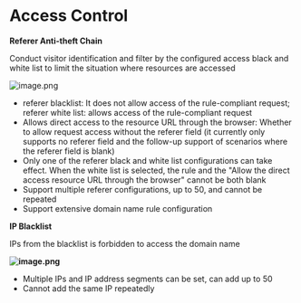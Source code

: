 
# Access Control

**Referer Anti-theft Chain**

Conduct visitor identification and filter by the configured access black and white list to limit the situation where resources are accessed

![image.png](https://img1.jcloudcs.com/cms/cae838c5-ec36-405a-8d72-a1dfe1ff517120180403184257.png)

- referer blacklist: It does not allow access of the rule-compliant request; referer white list: allows access of the rule-compliant request
- Allows direct access to the resource URL through the browser: Whether to allow request access without the referer field (it currently only supports no referer field and the follow-up support of scenarios where the referer field is blank)
- Only one of the referer black and white list configurations can take effect. When the white list is selected, the rule and the "Allow the direct access resource URL through the browser" cannot be both blank
- Support multiple referer configurations, up to 50, and cannot be repeated
- Support extensive domain name rule configuration

**IP Blacklist**

IPs from the blacklist is forbidden to access the domain name

**![image.png](https://img1.jcloudcs.com/cms/cb6511da-4608-4c31-b628-d9be43546cc120180403191802.png)**

- Multiple IPs and IP address segments can be set, can add up to 50
- Cannot add the same IP repeatedly

 


